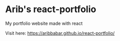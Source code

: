 # Arib's react-portfolio
My portfolio website made with react

Visit here: https://aribbabar.github.io/react-portfolio/
